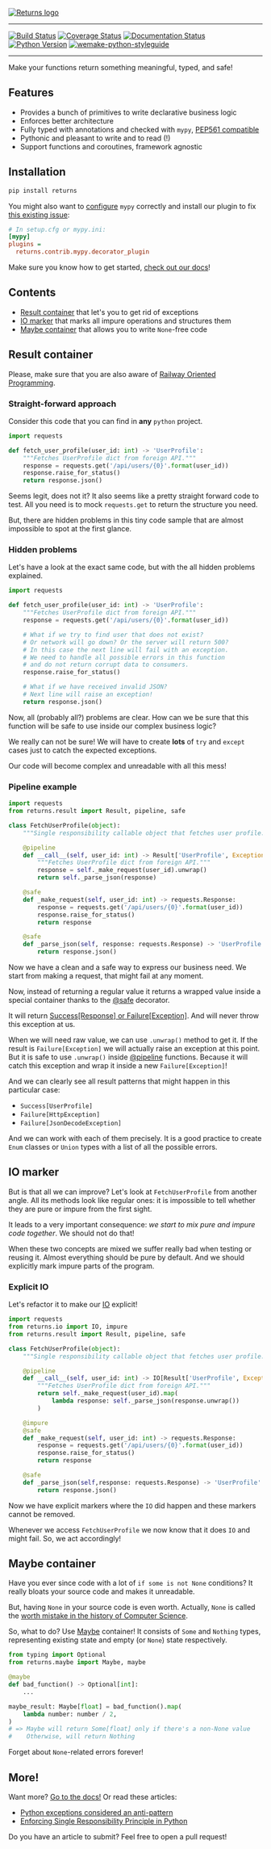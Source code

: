 [![Returns logo](https://raw.githubusercontent.com/dry-python/brand/master/logo/returns.png)](https://github.com/dry-python/returns)

-----

[![Build Status](https://travis-ci.org/dry-python/returns.svg?branch=master)](https://travis-ci.org/dry-python/returns) [![Coverage Status](https://coveralls.io/repos/github/dry-python/returns/badge.svg?branch=master)](https://coveralls.io/github/dry-python/returns?branch=master) [![Documentation Status](https://readthedocs.org/projects/returns/badge/?version=latest)](https://returns.readthedocs.io/en/latest/?badge=latest) [![Python Version](https://img.shields.io/pypi/pyversions/returns.svg)](https://pypi.org/project/returns/) [![wemake-python-styleguide](https://img.shields.io/badge/style-wemake-000000.svg)](https://github.com/wemake-services/wemake-python-styleguide)

-----

Make your functions return something meaningful, typed, and safe!


## Features

- Provides a bunch of primitives to write declarative business logic
- Enforces better architecture
- Fully typed with annotations and checked with `mypy`, [PEP561 compatible](https://www.python.org/dev/peps/pep-0561/)
- Pythonic and pleasant to write and to read (!)
- Support functions and coroutines, framework agnostic


## Installation

```bash
pip install returns
```

You might also want to [configure](https://returns.readthedocs.io/en/latest/pages/container.html#type-safety)
`mypy` correctly and install our plugin
to fix [this existing issue](https://github.com/python/mypy/issues/3157):

```ini
# In setup.cfg or mypy.ini:
[mypy]
plugins =
  returns.contrib.mypy.decorator_plugin
```

Make sure you know how to get started, [check out our docs](https://returns.readthedocs.io/en/latest/)!


## Contents

- [Result container](#result-container) that let's you to get rid of exceptions
- [IO marker](#io-marker) that marks all impure operations and structures them
- [Maybe container](#maybe-container) that allows you to write `None`-free code


## Result container

Please, make sure that you are also aware of
[Railway Oriented Programming](https://fsharpforfunandprofit.com/rop/).

### Straight-forward approach

Consider this code that you can find in **any** `python` project.

```python
import requests

def fetch_user_profile(user_id: int) -> 'UserProfile':
    """Fetches UserProfile dict from foreign API."""
    response = requests.get('/api/users/{0}'.format(user_id))
    response.raise_for_status()
    return response.json()
```

Seems legit, does not it?
It also seems like a pretty straight forward code to test.
All you need is to mock `requests.get` to return the structure you need.

But, there are hidden problems in this tiny code sample
that are almost impossible to spot at the first glance.

### Hidden problems

Let's have a look at the exact same code,
but with the all hidden problems explained.

```python
import requests

def fetch_user_profile(user_id: int) -> 'UserProfile':
    """Fetches UserProfile dict from foreign API."""
    response = requests.get('/api/users/{0}'.format(user_id))

    # What if we try to find user that does not exist?
    # Or network will go down? Or the server will return 500?
    # In this case the next line will fail with an exception.
    # We need to handle all possible errors in this function
    # and do not return corrupt data to consumers.
    response.raise_for_status()

    # What if we have received invalid JSON?
    # Next line will raise an exception!
    return response.json()
```

Now, all (probably all?) problems are clear.
How can we be sure that this function will be safe
to use inside our complex business logic?

We really can not be sure!
We will have to create **lots** of `try` and `except` cases
just to catch the expected exceptions.

Our code will become complex and unreadable with all this mess!

### Pipeline example

```python
import requests
from returns.result import Result, pipeline, safe

class FetchUserProfile(object):
    """Single responsibility callable object that fetches user profile."""

    @pipeline
    def __call__(self, user_id: int) -> Result['UserProfile', Exception]:
        """Fetches UserProfile dict from foreign API."""
        response = self._make_request(user_id).unwrap()
        return self._parse_json(response)

    @safe
    def _make_request(self, user_id: int) -> requests.Response:
        response = requests.get('/api/users/{0}'.format(user_id))
        response.raise_for_status()
        return response

    @safe
    def _parse_json(self, response: requests.Response) -> 'UserProfile':
        return response.json()
```

Now we have a clean and a safe way to express our business need.
We start from making a request, that might fail at any moment.

Now, instead of returning a regular value
it returns a wrapped value inside a special container
thanks to the
[@safe](https://returns.readthedocs.io/en/latest/pages/functions.html#returns.functions.safe)
decorator.

It will return [Success[Response] or Failure[Exception]](https://returns.readthedocs.io/en/latest/pages/result.html).
And will never throw this exception at us.

When we will need raw value, we can use `.unwrap()` method to get it.
If the result is `Failure[Exception]`
we will actually raise an exception at this point.
But it is safe to use `.unwrap()` inside
[@pipeline](https://returns.readthedocs.io/en/latest/pages/functions.html#returns.functions.pipeline)
functions.
Because it will catch this exception
and wrap it inside a new `Failure[Exception]`!

And we can clearly see all result patterns
that might happen in this particular case:
- `Success[UserProfile]`
- `Failure[HttpException]`
- `Failure[JsonDecodeException]`

And we can work with each of them precisely.
It is a good practice to create `Enum` classes or `Union` types
with a list of all the possible errors.


## IO marker

But is that all we can improve?
Let's look at `FetchUserProfile` from another angle.
All its methods look like regular ones:
it is impossible to tell whether they are pure or impure from the first sight.

It leads to a very important consequence:
*we start to mix pure and impure code together*.
We should not do that!

When these two concepts are mixed
we suffer really bad when testing or reusing it.
Almost everything should be pure by default.
And we should explicitly mark impure parts of the program.

### Explicit IO

Let's refactor it to make our
[IO](https://returns.readthedocs.io/en/latest/pages/io.html) explicit!

```python
import requests
from returns.io import IO, impure
from returns.result import Result, pipeline, safe

class FetchUserProfile(object):
    """Single responsibility callable object that fetches user profile."""

    @pipeline
    def __call__(self, user_id: int) -> IO[Result['UserProfile', Exception]]:
        """Fetches UserProfile dict from foreign API."""
        return self._make_request(user_id).map(
            lambda response: self._parse_json(response.unwrap())
        )

    @impure
    @safe
    def _make_request(self, user_id: int) -> requests.Response:
        response = requests.get('/api/users/{0}'.format(user_id))
        response.raise_for_status()
        return response

    @safe
    def _parse_json(self,response: requests.Response) -> 'UserProfile':
        return response.json()
```

Now we have explicit markers where the `IO` did happen
and these markers cannot be removed.

Whenever we access `FetchUserProfile` we now know
that it does `IO` and might fail.
So, we act accordingly!


## Maybe container

Have you ever since code with a lot of `if some is not None` conditions?
It really bloats your source code and makes it unreadable.

But, having `None` in your source code is even worth.
Actually, `None` is called the [worth mistake in the history of Computer Science](https://www.infoq.com/presentations/Null-References-The-Billion-Dollar-Mistake-Tony-Hoare/).

So, what to do?
Use [Maybe](https://returns.readthedocs.io/en/latest/pages/maybe.html) container!
It consists of `Some` and `Nothing` types,
representing existing state and empty (or `None`) state respectively.

```python
from typing import Optional
from returns.maybe import Maybe, maybe

@maybe
def bad_function() -> Optional[int]:
    ...

maybe_result: Maybe[float] = bad_function().map(
    lambda number: number / 2,
)
# => Maybe will return Some[float] only if there's a non-None value
#    Otherwise, will return Nothing
```

Forget about `None`-related errors forever!


## More!

Want more? [Go to the docs!](https://returns.readthedocs.io)
Or read these articles:

- [Python exceptions considered an anti-pattern](https://sobolevn.me/2019/02/python-exceptions-considered-an-antipattern)
- [Enforcing Single Responsibility Principle in Python](https://sobolevn.me/2019/03/enforcing-srp)

Do you have an article to submit? Feel free to open a pull request!
